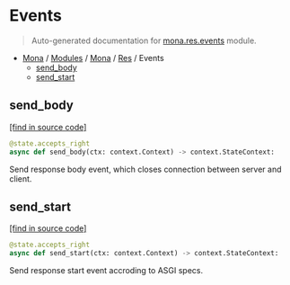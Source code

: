 # Events

> Auto-generated documentation for [mona.res.events](https://github.com/katunilya/mona/blob/main/mona/res/events.py) module.

- [Mona](../../README.md#mona) / [Modules](../../MODULES.md#mona-modules) / [Mona](../index.md#mona) / [Res](index.md#res) / Events
    - [send_body](#send_body)
    - [send_start](#send_start)

## send_body

[[find in source code]](https://github.com/katunilya/mona/blob/main/mona/res/events.py#L20)

```python
@state.accepts_right
async def send_body(ctx: context.Context) -> context.StateContext:
```

Send response body event, which closes connection between server and client.

## send_start

[[find in source code]](https://github.com/katunilya/mona/blob/main/mona/res/events.py#L4)

```python
@state.accepts_right
async def send_start(ctx: context.Context) -> context.StateContext:
```

Send response start event accroding to ASGI specs.
